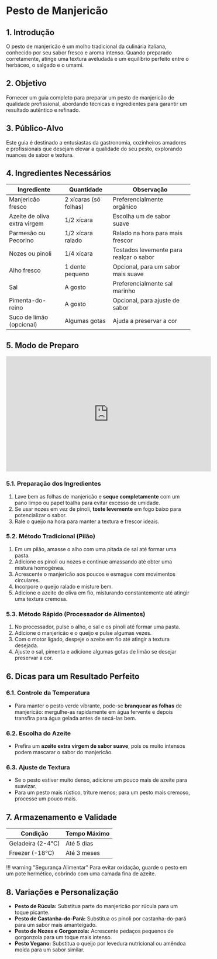 # Pesto de Manjericão

## 1. Introdução
O pesto de manjericão é um molho tradicional da culinária italiana, conhecido por seu sabor fresco e aroma intenso. Quando preparado corretamente, atinge uma textura aveludada e um equilíbrio perfeito entre o herbáceo, o salgado e o umami. 

## 2. Objetivo
Fornecer um guia completo para preparar um pesto de manjericão de qualidade profissional, abordando técnicas e ingredientes para garantir um resultado autêntico e refinado.

## 3. Público-Alvo
Este guia é destinado a entusiastas da gastronomia, cozinheiros amadores e profissionais que desejam elevar a qualidade do seu pesto, explorando nuances de sabor e textura.

## 4. Ingredientes Necessários

| Ingrediente             | Quantidade       | Observação |
|-------------------------|------------------|-------------|
| Manjericão fresco      | 2 xícaras (só folhas) | Preferencialmente orgânico |
| Azeite de oliva extra virgem | 1/2 xícara | Escolha um de sabor suave |
| Parmesão ou Pecorino | 1/2 xícara ralado | Ralado na hora para mais frescor |
| Nozes ou pinoli         | 1/4 xícara       | Tostados levemente para realçar o sabor |
| Alho fresco            | 1 dente pequeno  | Opcional, para um sabor mais suave |
| Sal                    | A gosto          | Preferencialmente sal marinho |
| Pimenta-do-reino       | A gosto          | Opcional, para ajuste de sabor |
| Suco de limão (opcional) | Algumas gotas   | Ajuda a preservar a cor |

## 5. Modo de Preparo

<iframe width="560" height="315" src="https://www.youtube.com/embed/eAzTNG-nlpY" frameborder="0" allowfullscreen></iframe>

### 5.1. Preparação dos Ingredientes
1. Lave bem as folhas de manjericão e **seque completamente** com um pano limpo ou papel toalha para evitar excesso de umidade.
2. Se usar nozes em vez de pinoli, **toste levemente** em fogo baixo para potencializar o sabor.
3. Rale o queijo na hora para manter a textura e frescor ideais.

### 5.2. Método Tradicional (Pilão)
1. Em um pilão, amasse o alho com uma pitada de sal até formar uma pasta.
2. Adicione os pinoli ou nozes e continue amassando até obter uma mistura homogênea.
3. Acrescente o manjericão aos poucos e esmague com movimentos circulares.
4. Incorpore o queijo ralado e misture bem.
5. Adicione o azeite de oliva em fio, misturando constantemente até atingir uma textura cremosa.

### 5.3. Método Rápido (Processador de Alimentos)
1. No processador, pulse o alho, o sal e os pinoli até formar uma pasta.
2. Adicione o manjericão e o queijo e pulse algumas vezes.
3. Com o motor ligado, despeje o azeite em fio até atingir a textura desejada.
4. Ajuste o sal, pimenta e adicione algumas gotas de limão se desejar preservar a cor.

## 6. Dicas para um Resultado Perfeito

### 6.1. Controle da Temperatura
- Para manter o pesto verde vibrante, pode-se **branquear as folhas** de manjericão: mergulhe-as rapidamente em água fervente e depois transfira para água gelada antes de secá-las bem.

### 6.2. Escolha do Azeite
- Prefira um **azeite extra virgem de sabor suave**, pois os muito intensos podem mascarar o sabor do manjericão.

### 6.3. Ajuste de Textura
- Se o pesto estiver muito denso, adicione um pouco mais de azeite para suavizar.
- Para um pesto mais rústico, triture menos; para um pesto mais cremoso, processe um pouco mais.

## 7. Armazenamento e Validade

| Condição           | Tempo Máximo |
|---------------------|--------------|
| Geladeira (2-4°C) | Até 5 dias   |
| Freezer (-18°C)   | Até 3 meses  |

!!! warning "Segurança Alimentar"
    Para evitar oxidação, guarde o pesto em um pote hermético, cobrindo com uma camada fina de azeite.

## 8. Variações e Personalização

- **Pesto de Rúcula:** Substitua parte do manjericão por rúcula para um toque picante.
- **Pesto de Castanha-do-Pará:** Substitua os pinoli por castanha-do-pará para um sabor mais amanteigado.
- **Pesto de Nozes e Gorgonzola:** Acrescente pedaços pequenos de gorgonzola para um toque mais intenso.
- **Pesto Vegano:** Substitua o queijo por levedura nutricional ou amêndoa moída para um sabor similar.

